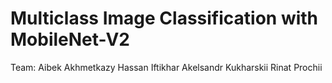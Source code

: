 # Multiclass Image Classification with MobileNet-V2
Team:
Aibek Akhmetkazy
Hassan Iftikhar
Akelsandr Kukharskii
Rinat Prochii
